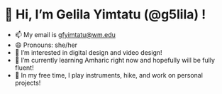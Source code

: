 # 👋 Hi, I’m Gelila Yimtatu (@g5lila) !
- 📫 My email is gfyimtatu@wm.edu
- 😄 Pronouns: she/her
- 👀 I’m interested in digital design and video design!
- 🌱 I’m currently learning Amharic right now and hopefully will be fully fluent!
- 💞️ In my free time, I play instruments, hike, and work on personal projects!


